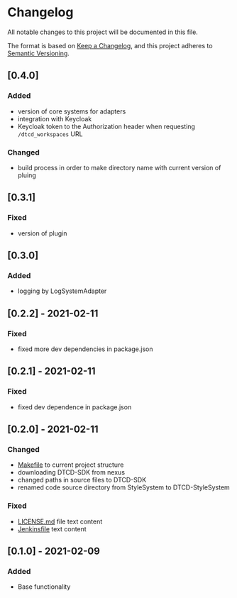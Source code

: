 # Changelog

All notable changes to this project will be documented in this file.

The format is based on [Keep a Changelog](https://keepachangelog.com/en/1.0.0/),
and this project adheres to [Semantic Versioning](https://semver.org/spec/v2.0.0.html).

## [0.4.0]

### Added

- version of core systems for adapters
- integration with Keycloak
- Keycloak token to the Authorization header when requesting `/dtcd_workspaces` URL

### Changed

- build process in order to make directory name with current version of pluing

## [0.3.1]

### Fixed

- version of plugin

## [0.3.0]

### Added

- logging by LogSystemAdapter

## [0.2.2] - 2021-02-11

### Fixed

- fixed more dev dependencies in package.json

## [0.2.1] - 2021-02-11

### Fixed

- fixed dev dependence in package.json

## [0.2.0] - 2021-02-11

### Changed

- [Makefile](Makefile) to current project structure
- downloading DTCD-SDK from nexus
- changed paths in source files to DTCD-SDK
- renamed code source directory from StyleSystem to DTCD-StyleSystem

### Fixed

- [LICENSE.md](LICENSE.md) file text content
- [Jenkinsfile](Jenkinsfile) text content

## [0.1.0] - 2021-02-09

### Added

- Base functionality
